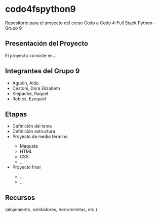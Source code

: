 # codo4fspython9
Repositorio para el proyecto del curso Codo a Codo 4-Full Stack Python-Grupo 9

## Presentación del Proyecto
El proyecto consiste en...

## Integrantes del Grupo 9
<ul>
<li>Agunin, Aldo</li>
<li>Cestoni, Dora Elizabeth</li>
<li>Klepache, Raquel</li>
<li>Robles, Ezequiel</li>
</ul>

## Etapas
<ul>
<li>Definición del tema</li>
<li>Definición estructura</li>
<li>Proyecto de medio término</li>
  <ul>
  <li>Maqueta</li>
  <li>HTML</li>
  <li>CSS</li>
  <li>...</li>
  </ul>
<li>Proyecto final</li>
  <ul>
  <li>...</li>
  <li>...</li>
  </ul>
</ul>

## Recursos
(alojamiento, validadores, herramientas, etc.)
